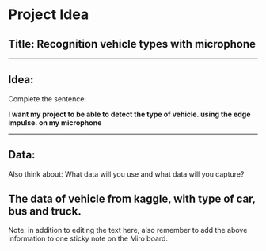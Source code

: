 # Project Idea

## Title: Recognition vehicle types with microphone

---

## Idea: 
Complete the sentence:

**I want my project to be able to detect the type of vehicle. using the edge impulse. on my microphone**



---

## Data:
Also think about: 
What data will you use and what data will you capture?

The data of vehicle from kaggle, with type of car, bus and truck.
----

Note: in addition to editing the text here, also remember to add the above information to one sticky note on the Miro board.
